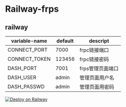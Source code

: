 # Railway-frps

## railway

|variable-name|default|descript|
|--|--|--|
|CONNECT_PORT|7000|frpc链接端口|
|CONNECT_TOKEN|123456|frpc链接密码|
|DASH_PORT|7001|frps管理页面端口|
|DASH_USER|admin|管理页面用户名|
|DASH_PASSWD|admin|管理页面用密码|



[![Deploy on Railway](https://railway.app/button.svg)](https://railway.app/new/template?template=https://github.com/tom-temp/Railway-frps&envs=CONNECT_PORT,CONNECT_TOKEN,DASH_PORT,DASH_USER,DASH_PASSWD&CONNECT_PORTDesc=frpc链接端口，默认7000&CONNECT_PORTDefault=7000&CONNECT_TOKENDesc=frpc链接密码，默认123456&CONNECT_TOKENDefault=123456&DASH_PORTDesc=frps管理页面端口默认7001&DASH_PORTDefault=7001&DASH_USERDesc=管理页面用户名，默认admin&DASH_USERDefault=admin&DASH_PASSWDDesc=管理页面密码，默认admin&DASH_PASSWDDefault=admin)

